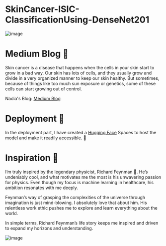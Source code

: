 # SkinCancer-ISIC-ClassificationUsing-DenseNet201

![image](https://github.com/nadiasuweer4ya/SkinCancer-ISIC-ClassificationUsing-DenseNet201/assets/135404371/9b99ddbd-e30a-4688-ae69-a056de416683)


# Medium Blog 🥗
Skin cancer is a disease that happens when the cells in your skin start to grow in a bad way. Our skin has lots of cells, and they usually grow and divide in a very organized manner to keep our skin healthy. But sometimes, because of things like too much sun exposure or genetics, some of these cells can start growing out of control.

Nadia's Blog: [Medium Blog](https://medium.com/@suweeraya/skin-cancer-classification-using-densenet-201-13ec8e8e9b6e)

# Deployment 🌺
In the deployment part, I have created a [Hugging Face](https://huggingface.co/spaces/Suweeraya/SkinCancer_Classification) Spaces to host the model and make it readily accessible. 💐

# Inspiration 🌟
I’m truly inspired by the legendary physicist, Richard Feynman 🌟. He’s undeniably cool, and what motivates me the most is his unwavering passion for physics. Even though my focus is machine learning in healthcare, his ambition resonates with me deeply.

Feynman’s way of grasping the complexities of the universe through imagination is just mind-blowing. I absolutely love that about him. His relentless work ethic pushes me to explore and learn everything about the world.

In simple terms, Richard Feynman’s life story keeps me inspired and driven to expand my horizons and understanding.

![image](https://github.com/nadiasuweer4ya/SkinCancer-ISIC-ClassificationUsing-DenseNet201/assets/135404371/49a20068-9a8e-4930-956a-5a8b95830c65)
